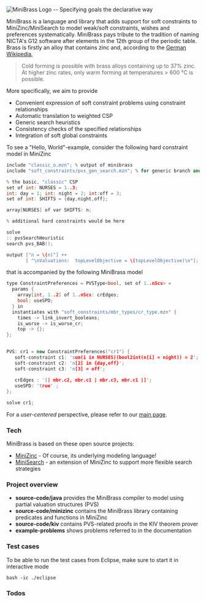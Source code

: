 ![MiniBrass Logo -- Specifying goals the declarative way](https://raw.githubusercontent.com/isse-augsburg/minibrass/master/docs/img/logonav.png)

MiniBrass is a language and library that adds support for soft constraints to MiniZinc/MiniSearch to model weak/soft constraints, wishes and preferences systematically. 
MiniBrass pays tribute to the tradition of naming NICTA's G12 software after elements in the 12th group of the periodic table. Brass is firstly an alloy that contains zinc and, according to the [German Wikipedia](https://de.wikipedia.org/wiki/Messing), 
> Cold forming is possible with brass alloys containing up to 37% zinc. At higher zinc rates, only warm forming at temperatures > 600 °C is possible.

More specifically, we aim to provide
- Convenient expression of soft constraint problems using constraint relationships
- Automatic translation to weighted CSP
- Generic search heuristics
- Consistency checks of the specified relationships
- Integration of soft global constraints

To see a "Hello, World"-example, consider the following hard constraint model in MiniZinc
```c++
include "classic_o.mzn"; % output of minibrass
include "soft_constraints/pvs_gen_search.mzn"; % for generic branch and bound

% the basic, "classic" CSP 
set of int: NURSES = 1..3;
int: day = 1; int: night = 2; int:off = 3;
set of int: SHIFTS = {day,night,off};

array[NURSES] of var SHIFTS: n;

% additional hard constraints would be here 

solve 
:: pvsSearchHeuristic
search pvs_BAB();

output ["n = \(n)"] ++ 
       [ "\nValuations:  topLevelObjective = \(topLevelObjective)\n"];
```

that is accompanied by the following MiniBrass model
```c++
type ConstraintPreferences = PVSType<bool, set of 1..nScs> = 
  params { 
    array[int, 1..2] of 1..nScs: crEdges;
    bool: useSPD;
  } in 
  instantiates with "soft_constraints/mbr_types/cr_type.mzn" {
    times -> link_invert_booleans;
    is_worse -> is_worse_cr;
    top -> {};
};
    

PVS: cr1 = new ConstraintPreferences("cr1") {
   soft-constraint c1: 'sum(i in NURSES)(bool2int(n[i] = night)) = 2';
   soft-constraint c2: 'n[2] in {day,off}';
   soft-constraint c3: 'n[3] = off';
   
   crEdges : '[| mbr.c2, mbr.c1 | mbr.c3, mbr.c1 |]';
   useSPD: 'true' ;
}; 

solve cr1;
```

For a *user-centered* perspective, please refer to our [main page](http://isse-augsburg.github.io/minibrass/).

### Tech

MiniBrass is based on these open source projects:

* [MiniZinc] - Of course, its underlying modeling language!
* [MiniSearch] - an extension of MiniZinc to support more flexible search strategies

### Project overview
* **source-code/java** provides the MiniBrass compiler to model using partial valuation structures (PVS)
* **source-code/minizinc** contains the MiniBrass library containing predicates and functions in MiniZinc
* **source-code/kiv** contains PVS-related proofs in the KIV theorem prover
* **example-problems** shows problems referred to in the documentation

### Test cases

To be able to run the test cases from Eclipse, make sure to start it in interactive mode 
```
bash -ic ./eclipse
```

### Todos


   [MiniZinc]: <http://www.minizinc.org/>
   [MiniSearch]: <http://www.minizinc.org/minisearch/>
 

